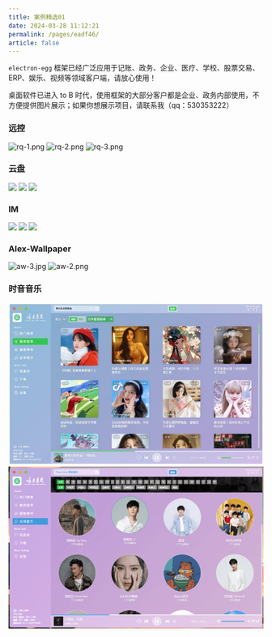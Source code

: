 ```yaml
---
title: 案例精选01
date: 2024-03-28 11:12:21
permalink: /pages/eadf46/
article: false
---
```


`electron-egg` 框架已经广泛应用于记账、政务、企业、医疗、学校、股票交易、ERP、娱乐、视频等领域客户端，请放心使用！

桌面软件已进入 to B 时代，使用框架的大部分客户都是企业、政务内部使用，不方便提供图片展示；如果你想展示项目，请联系我（qq：530353222）

### 远控

![rq-1.png](https://wallace5303.gitee.io/ee/images/ee-v3/rq/rq-1.png)
![rq-2.png](https://wallace5303.gitee.io/ee/images/ee-v3/rq/rq-2.png)
![rq-3.png](https://wallace5303.gitee.io/ee/images/ee-v3/rq/rq-3.png)

### 云盘

![](https://wallace5303.gitee.io/ee/images/ee-v3/fm/fm-p2.png)
![](https://wallace5303.gitee.io/ee/images/ee-v3/fm/fm-p1.png)
![](https://wallace5303.gitee.io/ee/images/ee-v3/fm/fm-p4.png)

### IM

![](https://wallace5303.gitee.io/ee/images/ee-v3/im1/im-p1.png)
![](https://wallace5303.gitee.io/ee/images/ee-v3/im1/im-p5.png)
![](https://wallace5303.gitee.io/ee/images/ee-v3/im2/im-p1.png)

###  Alex-Wallpaper
![aw-3.jpg](https://img01.kaka996.com/ee/aw-3.png)
![aw-2.png](https://img01.kaka996.com/ee/aw-2.png)

###  时音音乐
![QQ图片20221128194242.jpg](/img/electron-egg/showcase/p1.png)
![QQ截图20221128194313.png](/img/electron-egg/showcase/p2.png)

